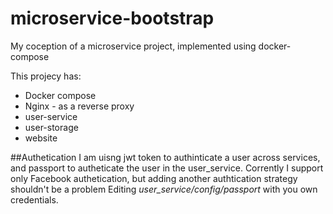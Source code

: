 # microservice-bootstrap
My coception of a microservice project, implemented using docker-compose

This projecy has:

* Docker compose
* Nginx - as a reverse proxy
* user-service 
* user-storage
* website

##Authetication
I am uisng jwt token to authinticate a user across services, and passport to autheticate the user in the user_service. 
Corrently I support only Facebook authetication, but adding another authtication strategy shouldn't be a problem 
Editing *user_service/config/passport* with you own credentials.
